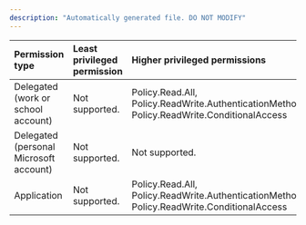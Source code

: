 ```yaml
---
description: "Automatically generated file. DO NOT MODIFY"
---
```


|Permission type|Least privileged permission|Higher privileged permissions|
|:---|:---|:---|
|Delegated (work or school account)|Not supported.|Policy.Read.All, Policy.ReadWrite.AuthenticationMethod, Policy.ReadWrite.ConditionalAccess|
|Delegated (personal Microsoft account)|Not supported.|Not supported.|
|Application|Not supported.|Policy.Read.All, Policy.ReadWrite.AuthenticationMethod, Policy.ReadWrite.ConditionalAccess|

